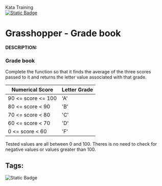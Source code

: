 Kata Training <br>
[![Static Badge](https://img.shields.io/badge/8kyu%20-%20black?style=flat&logo=codewars&labelColor=B1361E&color=black)](Javascript/8kyu)

# Grasshopper - Grade book

**DESCRIPTION:**

### Grade book

Complete the function so that it finds the average of the three scores passed to it and returns the letter value associated with that grade.

Numerical Score | Letter Grade
-------------|-------------
90 <= score <= 100 | 'A'
80 <= score < 90 | 'B'
70 <= score < 80 | 'C'
60 <= score < 70 | 'D'
0 <= score < 60 | 'F'

Tested values are all between 0 and 100. Theres is no need to check for negative values or values greater than 100.

## Tags:

![Static Badge](https://img.shields.io/badge/fundamentals%20-%20purple?style=plastic)